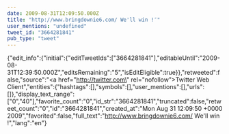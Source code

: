 ```yaml
---
date: 2009-08-31T12:09:50.000Z
title: "http://www.bringdownie6.com/ We'll win !″"
user_mentions: "undefined"
tweet_id: "3664281841"
pub_type: "tweet"
---
```

{"edit_info":{"initial":{"editTweetIds":["3664281841"],"editableUntil":"2009-08-31T12:39:50.000Z","editsRemaining":"5","isEditEligible":true}},"retweeted":false,"source":"<a href=\"http://twitter.com\" rel=\"nofollow\">Twitter Web Client</a>","entities":{"hashtags":[],"symbols":[],"user_mentions":[],"urls":[]},"display_text_range":["0","40"],"favorite_count":"0","id_str":"3664281841","truncated":false,"retweet_count":"0","id":"3664281841","created_at":"Mon Aug 31 12:09:50 +0000 2009","favorited":false,"full_text":"http://www.bringdownie6.com/ We'll win !","lang":"en"}
